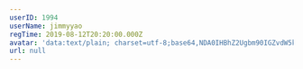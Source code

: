 ```yaml
---
userID: 1994
userName: jimmyyao
regTime: 2019-08-12T20:20:00.000Z
avatar: 'data:text/plain; charset=utf-8;base64,NDA0IHBhZ2Ugbm90IGZvdW5kCg=='
url: null
---
```



